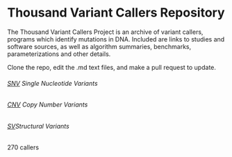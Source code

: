 # Thousand Variant Callers Repository
The Thousand Variant Callers Project is an archive of variant callers, programs which identify mutations in DNA. Included are links to studies and software sources, as well as algorithm summaries, benchmarks, parameterizations and other details. 

Clone the repo, edit the .md text files, and make a pull request to update. 


###### [SNV](https://github.com/deaconjs/ThousandVariantCallersRepo/wiki/SNV) Single Nucleotide Variants 

###### [CNV](https://github.com/deaconjs/ThousandVariantCallersRepo/wiki/CNV) Copy Number Variants 

###### [SV](https://github.com/deaconjs/ThousandVariantCallersRepo/wiki/SV)Structural Variants 



270 callers
